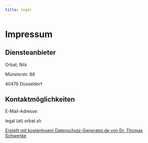 ```yaml
---
title: legal
---
```


Impressum
=========

Diensteanbieter
---------------

Orbat, Nils

Münsterstr. 88

40476 Düsseldorf

Kontaktmöglichkeiten
--------------------

E-Mail-Adresse:

<a>legal (at) orbat.sh</a>

[Erstellt mit kostenlosem Datenschutz-Generator.de von Dr. Thomas Schwenke](https://datenschutz-generator.de/ "Rechtstext von Dr. Schwenke - für weitere Informationen bitte anklicken.")
